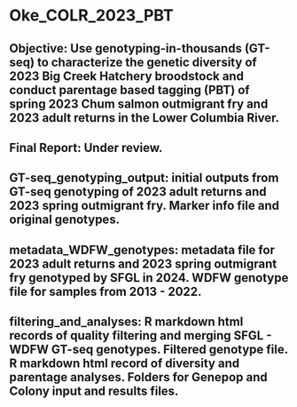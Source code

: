 # Oke_COLR_2023_PBT
## Objective: Use genotyping-in-thousands (GT-seq) to characterize the genetic diversity of 2023 Big Creek Hatchery broodstock and conduct parentage based tagging (PBT) of spring 2023 Chum salmon outmigrant fry and 2023 adult returns in the Lower Columbia River. 
## Final Report: Under review.
## GT-seq_genotyping_output: initial outputs from GT-seq genotyping of 2023 adult returns and 2023 spring outmigrant fry. Marker info file and original genotypes.
## metadata_WDFW_genotypes: metadata file for 2023 adult returns and 2023 spring outmigrant fry genotyped by SFGL in 2024. WDFW genotype file for samples from 2013 - 2022.
## filtering_and_analyses: R markdown html records of quality filtering and merging SFGL - WDFW GT-seq genotypes. Filtered genotype file. R markdown html record of diversity and parentage analyses. Folders for Genepop and Colony input and results files.  

